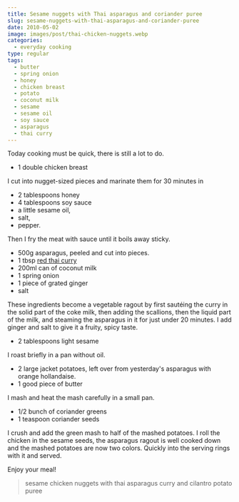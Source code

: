 ```yaml
---
title: Sesame nuggets with Thai asparagus and coriander puree
slug: sesame-nuggets-with-thai-asparagus-and-coriander-puree
date: 2010-05-02
image: images/post/thai-chicken-nuggets.webp
categories: 
  - everyday cooking
type: regular
tags: 
  - butter
  - spring onion
  - honey
  - chicken breast
  - potato
  - coconut milk
  - sesame
  - sesame oil
  - soy sauce
  - asparagus
  - thai curry
---
```


Today cooking must be quick, there is still a lot to do.

* 1 double chicken breast

I cut into nugget-sized pieces and marinate them for 30 minutes in

* 2 tablespoons honey 
* 4 tablespoons soy sauce 
* a little sesame oil, 
* salt, 
* pepper.

Then I fry the meat with sauce until it boils away sticky.

* 500g asparagus, peeled and cut into pieces. 
* 1 tbsp [red thai curry](../001-10-24-red-thai-curry-paste) 
* 200ml can of coconut milk 
* 1 spring onion 
* 1 piece of grated ginger
* salt

These ingredients become a vegetable ragout by first sautéing the curry in the solid part of the coke milk, then adding the scallions, then the liquid part of the milk, and steaming the asparagus in it for just under 20 minutes. I add ginger and salt to give it a fruity, spicy taste.

* 2 tablespoons light sesame

I roast briefly in a pan without oil.

* 2 large jacket potatoes, left over from yesterday's asparagus with orange hollandaise. 
* 1 good piece of butter

I mash and heat the mash carefully in a small pan.

* 1/2 bunch of coriander greens 
* 1 teaspoon coriander seeds

I crush and add the green mash to half of the mashed potatoes. I roll the chicken in the sesame seeds, the asparagus ragout is well cooked down and the mashed potatoes are now two colors. Quickly into the serving rings with it and served.

Enjoy your meal!

> sesame chicken nuggets with thai asparagus curry and cilantro potato puree